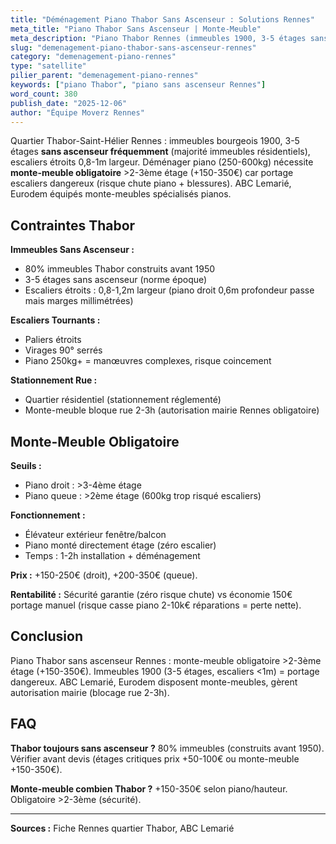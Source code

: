 ```yaml
---
title: "Déménagement Piano Thabor Sans Ascenseur : Solutions Rennes"
meta_title: "Piano Thabor Sans Ascenseur | Monte-Meuble"
meta_description: "Piano Thabor Rennes (immeubles 1900, 3-5 étages sans ascenseur) : monte-meuble obligatoire >2-3ème (+150-350€). Escaliers étroits <1m. Pros uniquement."
slug: "demenagement-piano-thabor-sans-ascenseur-rennes"
category: "demenagement-piano-rennes"
type: "satellite"
pilier_parent: "demenagement-piano-rennes"
keywords: ["piano Thabor", "piano sans ascenseur Rennes"]
word_count: 380
publish_date: "2025-12-06"
author: "Équipe Moverz Rennes"
---
```


Quartier Thabor-Saint-Hélier Rennes : immeubles bourgeois 1900, 3-5 étages **sans ascenseur fréquemment** (majorité immeubles résidentiels), escaliers étroits 0,8-1m largeur. Déménager piano (250-600kg) nécessite **monte-meuble obligatoire** >2-3ème étage (+150-350€) car portage escaliers dangereux (risque chute piano + blessures). ABC Lemarié, Eurodem équipés monte-meubles spécialisés pianos.

## Contraintes Thabor

**Immeubles Sans Ascenseur :**
- 80% immeubles Thabor construits avant 1950
- 3-5 étages sans ascenseur (norme époque)
- Escaliers étroits : 0,8-1,2m largeur (piano droit 0,6m profondeur passe mais marges millimétrées)

**Escaliers Tournants :**
- Paliers étroits
- Virages 90° serrés
- Piano 250kg+ = manœuvres complexes, risque coincement

**Stationnement Rue :**
- Quartier résidentiel (stationnement réglementé)
- Monte-meuble bloque rue 2-3h (autorisation mairie Rennes obligatoire)

## Monte-Meuble Obligatoire

**Seuils :**
- Piano droit : >3-4ème étage
- Piano queue : >2ème étage (600kg trop risqué escaliers)

**Fonctionnement :**
- Élévateur extérieur fenêtre/balcon
- Piano monté directement étage (zéro escalier)
- Temps : 1-2h installation + déménagement

**Prix :** +150-250€ (droit), +200-350€ (queue).

**Rentabilité :** Sécurité garantie (zéro risque chute) vs économie 150€ portage manuel (risque casse piano 2-10k€ réparations = perte nette).

## Conclusion

Piano Thabor sans ascenseur Rennes : monte-meuble obligatoire >2-3ème étage (+150-350€). Immeubles 1900 (3-5 étages, escaliers <1m) = portage dangereux. ABC Lemarié, Eurodem disposent monte-meubles, gèrent autorisation mairie (blocage rue 2-3h).

## FAQ

**Thabor toujours sans ascenseur ?**
80% immeubles (construits avant 1950). Vérifier avant devis (étages critiques prix +50-100€ ou monte-meuble +150-350€).

**Monte-meuble combien Thabor ?**
+150-350€ selon piano/hauteur. Obligatoire >2-3ème (sécurité).

---
**Sources :** Fiche Rennes quartier Thabor, ABC Lemarié

